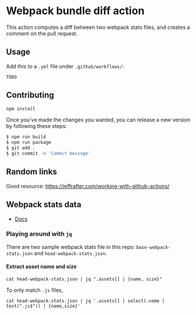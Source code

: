 # Webpack bundle diff action

This action computes a diff between two webpack stats files, and creates
a comment on the pull request.

## Usage

Add this to a `.yml` file under `.github/workflows/`:

```
TODO
```

## Contributing

```bash
npm install
```

Once you've made the changes you wanted, you can release a new version by following these steps:

```bash
$ npm run build
$ npm run package
$ git add .
$ git commit -m 'Commit message'
```

## Random links

Good resource: https://jeffrafter.com/working-with-github-actions/

## Webpack stats data

- [Docs](https://webpack.js.org/api/stats/)

### Playing around with `jq`

There are two sample webpack stats file in this repo: `base-webpack-stats.json` and `head-webpack-stats.json`.

#### Extract asset name and size

```shell
cat head-webpack-stats.json | jq ".assets[] | {name, size}"
```

To only match `.js` files,

```shell
cat head-webpack-stats.json | jq '.assets[] | select(.name | test(".js$")) | {name,size}'
```
